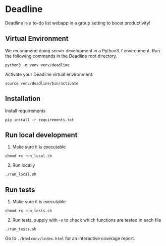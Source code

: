 # Deadline

Deadline is a to-do list webapp in a group setting to boost productivity!

## Virtual Environment
We recommend doing server development in a Python3.7 environment.
Run the following commands in the Deadline root directory.
```
python3 -m venv venv/deadline
```

Activate your Deadline virtual environment:
```
source venv/deadline/bin/activate
```

## Installation
Install requirements
```
pip install -r requirements.txt
```

## Run local development
1. Make sure it is executable
```
chmod +x run_local.sh
```

2. Run locally
```
./run_local.sh
```

## Run tests
1. Make sure it is executable
```
chmod +x run_tests.sh
```

2. Run tests, supply with -v to check which functions are tested in each file
```
./run_tests.sh
```

Go to `./htmlconv/index.html` for an interactive coverage report.